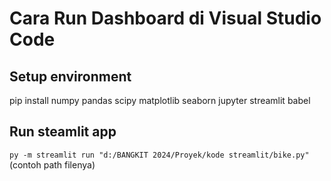 # Cara Run Dashboard di Visual Studio Code

## Setup environment
pip install numpy pandas scipy matplotlib seaborn jupyter streamlit babel

## Run steamlit app
`py -m streamlit run "d:/BANGKIT 2024/Proyek/kode streamlit/bike.py"` (contoh path filenya)
